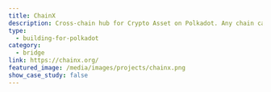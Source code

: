 ```yaml
---
title: ChainX
description: Cross-chain hub for Crypto Asset on Polkadot. Any chain can have asset interoperability with all other chains as long as it establishes a connection with ChainX.
type:
  - building-for-polkadot
category:
  - bridge
link: https://chainx.org/
featured_image: /media/images/projects/chainx.png
show_case_study: false
---
```

